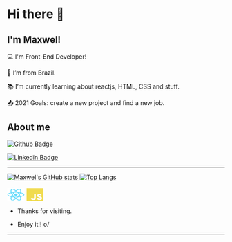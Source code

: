 <!--
**MaxwelSantana/MaxwelSantana** is a ✨ _special_ ✨ repository because its `README.md` (this file) appears on your GitHub profile.

Here are some ideas to get you started:

- 🔭 I’m currently working on ...
- 🌱 I’m currently learning ...
- 👯 I’m looking to collaborate on ...
- 🤔 I’m looking for help with ...
- 💬 Ask me about ...
- 📫 How to reach me: ...
- 😄 Pronouns: ...
- ⚡ Fun fact: ...
-->
# Hi there 👋

 

## I'm Maxwel!

 

:computer: I'm Front-End Developer!

:house_with_garden: I’m from Brazil.

:books: I’m currently learning about reactjs, HTML, CSS and stuff.

:outbox_tray: 2021 Goals: create a new project and find a new job.


## About me

[![Github Badge](https://img.shields.io/badge/-Github-000?style=flat-square&logo=Github&logoColor=white&link=https://github.com/MaxwelSantana)](https://github.com/MaxwelSantana)

[![Linkedin Badge](https://img.shields.io/badge/-LinkedIn-blue?style=flat-square&logo=Linkedin&logoColor=white&link=https://www.linkedin.com/in/maxwel-santana-27ab024b/)](https://www.linkedin.com/in/maxwel-santana-27ab024b/)

----------------------------------------------------------------------------------

<div>
  <a href="https://github.com/maxwelsantana">
  <img alt="Maxwel's GitHub stats" height="180em" src="https://github-readme-stats.vercel.app/api?username=maxwelsantana&show_icons=true&theme=radical&include_all_commits=true&count_private=true"/>
  <img alt="Top Langs" height="180em" src="https://github-readme-stats.vercel.app/api/top-langs/?username=maxwelsantana&layout=compact&langs_count=7&theme=radical"/>
  </a>
</div>

<br/>

<div>
  <img align="center" alt="React" height="30" width="40" src="https://raw.githubusercontent.com/devicons/devicon/master/icons/react/react-original.svg"/>
  <img align="center" alt="JavaScript" height="30" width="40" src="https://raw.githubusercontent.com/devicons/devicon/master/icons/javascript/javascript-plain.svg">
</div>


- Thanks for visiting.

- Enjoy it!! o/

----------------------------------------------------------------------------------
